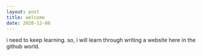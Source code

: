 ```yaml
---
layout: post
title: welcome
date: 2020-12-08
---
```


i need to keep learning. so, i will learn through writing a website here in the github world. 
